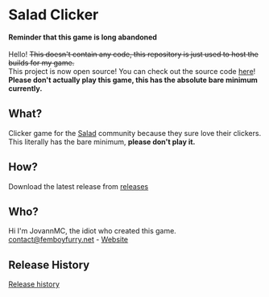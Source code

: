 # Salad Clicker
**Reminder that this game is long abandoned**<br/>
<br/>
Hello! ~~This doesn't contain any code, this repository is just used to host the builds for my game.~~<br/>
This project is now open source! You can check out the source code [here](https://github.com/JovannMC/Salad-Clicker-Source)!<br/>
**Please don't actually play this game, this has the absolute bare minimum currently.**

## What?

Clicker game for the [Salad](https://salad.com) community because they sure love their clickers.<br/>
This literally has the bare minimum, **please don't play it.**<br/>

## How?
Download the latest release from [releases](https://github.com/JovannMC/salad-clicker/releases)

## Who?
Hi I'm JovannMC, the idiot who created this game.<br/>
contact@femboyfurry.net - [Website](https://femboyfurry.net)

## Release History
[Release history](RELEASES.md)
